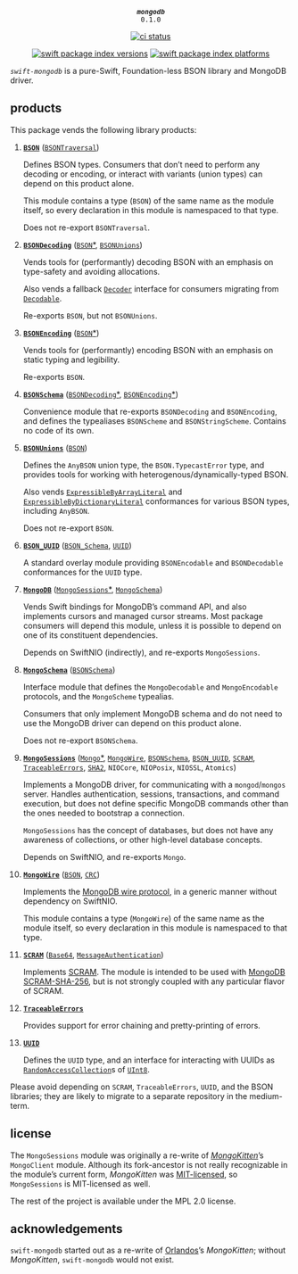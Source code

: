 <div align="center">
  
***`mongodb`***<br>`0.1.0`

[![ci status](https://github.com/kelvin13/swift-mongodb/actions/workflows/build.yml/badge.svg)](https://github.com/kelvin13/swift-mongodb/actions/workflows/build.yml)

[![swift package index versions](https://img.shields.io/endpoint?url=https%3A%2F%2Fswiftpackageindex.com%2Fapi%2Fpackages%2Fkelvin13%2Fswift-mongodb%2Fbadge%3Ftype%3Dswift-versions)](https://swiftpackageindex.com/kelvin13/swift-mongodb)
[![swift package index platforms](https://img.shields.io/endpoint?url=https%3A%2F%2Fswiftpackageindex.com%2Fapi%2Fpackages%2Fkelvin13%2Fswift-mongodb%2Fbadge%3Ftype%3Dplatforms)](https://swiftpackageindex.com/kelvin13/swift-mongodb)

</div>

*`swift-mongodb`* is a pure-Swift, Foundation-less BSON library and MongoDB driver.

## products

This package vends the following library products:

1.  [**`BSON`**](Sources/BSON) ([`BSONTraversal`](Sources/BSONTraversal))

    Defines BSON types. Consumers that don’t need to perform any decoding or encoding, or interact with variants (union types) can depend on this product alone.

    This module contains a type (`BSON`) of the same name as the module itself, so every declaration in this module is namespaced to that type.

    Does not re-export `BSONTraversal`.

1.  [**`BSONDecoding`**](Sources/BSONDecoding) ([`BSON`*](Sources/BSON), [`BSONUnions`](Sources/BSONUnions))

    Vends tools for (performantly) decoding BSON with an emphasis on type-safety and avoiding allocations.
    
    Also vends a fallback [`Decoder`](https://swiftinit.org/reference/swift/decoder) interface for consumers migrating from [`Decodable`](https://swiftinit.org/reference/swift/decodable).

    Re-exports `BSON`, but not `BSONUnions`.

1.  [**`BSONEncoding`**](Sources/BSONEncoding) ([`BSON`*](Sources/BSON))

    Vends tools for (performantly) encoding BSON with an emphasis on static typing and legibility.

    Re-exports `BSON`.

1.  [**`BSONSchema`**](Sources/BSONSchema) ([`BSONDecoding`*](Sources/BSONDecoding), [`BSONEncoding`*](Sources/BSONEncoding))

    Convenience module that re-exports `BSONDecoding` and `BSONEncoding`, and defines the typealiases `BSONScheme` and `BSONStringScheme`. Contains no code of its own.

1.  [**`BSONUnions`**](Sources/BSONUnions) ([`BSON`](Sources/BSON))

    Defines the `AnyBSON` union type, the `BSON.TypecastError` type, and provides tools for working with heterogenous/dynamically-typed BSON.

    Also vends [`ExpressibleByArrayLiteral`](https://swiftinit.org/reference/swift/expressiblebyarrayliteral) and [`ExpressibleByDictionaryLiteral`](https://swiftinit.org/reference/swift/expressiblebydictionaryliteral) conformances for various BSON types, including `AnyBSON`.

    Does not re-export `BSON`.

1.  [**`BSON_UUID`**](Sources/BSON_UUID) ([`BSON_Schema`](Sources/BSONSchema), [`UUID`](Sources/UUID))

    A standard overlay module providing `BSONEncodable` and `BSONDecodable` conformances for the `UUID` type.

1.  [**`MongoDB`**](Sources/MongoDB) ([`MongoSessions`*](Sources/MongoSessions), [`MongoSchema`](Sources/MongoSchema))

    Vends Swift bindings for MongoDB’s command API, and also implements cursors and managed cursor streams. Most package consumers will depend this module, unless it is possible to depend on one of its constituent dependencies.

    Depends on SwiftNIO (indirectly), and re-exports `MongoSessions`.

1.  [**`MongoSchema`**](Sources/MongoSchema) ([`BSONSchema`](Sources/BSONSchema))

    Interface module that defines the `MongoDecodable` and `MongoEncodable` protocols, and the `MongoScheme` typealias.

    Consumers that only implement MongoDB schema and do not need to use the MongoDB driver can depend on this product alone.

    Does not re-export `BSONSchema`.

1.  [**`MongoSessions`**](Sources/MongoSessions)
([`Mongo`*](Sources/Mongo),
[`MongoWire`](Sources/MongoWire),
[`BSONSchema`](Sources/BSONSchema),
[`BSON_UUID`](Sources/BSON_UUID),
[`SCRAM`](Sources/SCRAM),
[`TraceableErrors`](Sources/TraceableErrors),
[`SHA2`](https://github.com/kelvin13/swift-hash/tree/master/Sources/SHA2),
`NIOCore`,
`NIOPosix`,
`NIOSSL`,
`Atomics`)

    Implements a MongoDB driver, for communicating with a `mongod`/`mongos` server. Handles authentication, sessions, transactions, and command execution, but does not define specific MongoDB commands other than the ones needed to bootstrap a connection.

    `MongoSessions` has the concept of databases, but does not have any awareness of collections, or other high-level database concepts.

    Depends on SwiftNIO, and re-exports `Mongo`.

1.  [**`MongoWire`**](Sources/MongoWire) ([`BSON`](Sources/BSON), [`CRC`](https://github.com/kelvin13/swift-hash/tree/master/Sources/CRC))

    Implements the [MongoDB wire protocol](https://www.mongodb.com/docs/manual/reference/mongodb-wire-protocol/), in a generic manner without dependency on SwiftNIO.

    This module contains a type (`MongoWire`) of the same name as the module itself, so every declaration in this module is namespaced to that type.

1.  [**`SCRAM`**](Sources/SCRAM) ([`Base64`](https://github.com/kelvin13/swift-hash/tree/master/Sources/Base64), [`MessageAuthentication`](https://github.com/kelvin13/swift-hash/tree/master/Sources/MessageAuthentication))

    Implements [SCRAM](https://www.rfc-editor.org/rfc/rfc5802#section-7). The module is intended to be used with [MongoDB SCRAM-SHA-256](https://github.com/mongodb/specifications/blob/master/source/auth/auth.rst#scram-sha-256), but is not strongly coupled with any particular flavor of SCRAM.

1.  [**`TraceableErrors`**](Sources/TraceableErrors)

    Provides support for error chaining and pretty-printing of errors.

1.  [**`UUID`**](Sources/UUID)

    Defines the `UUID` type, and an interface for interacting with UUIDs as [`RandomAccessCollection`](https://swiftinit.org/reference/swift/randomaccesscollection)s of [`UInt8`](https://swiftinit.org/reference/swift/uint8).

Please avoid depending on `SCRAM`, `TraceableErrors`, `UUID`, and the BSON libraries; they are likely to migrate to a separate repository in the medium-term.

## license

The `MongoSessions` module was originally a re-write of [*MongoKitten*](https://github.com/orlandos-nl/MongoKitten)’s `MongoClient` module. Although its fork-ancestor is not really recognizable in the module’s current form, *MongoKitten* was [MIT-licensed](https://github.com/orlandos-nl/MongoKitten/blob/master/7.0/LICENSE.md), so `MongoSessions` is MIT-licensed as well.

The rest of the project is available under the MPL 2.0 license.

## acknowledgements

`swift-mongodb` started out as a re-write of [Orlandos](https://orlandos.nl/)’s *MongoKitten*; without *MongoKitten*, `swift-mongodb` would not exist.
